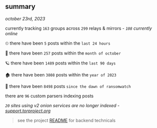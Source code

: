
## summary
_october 23rd, 2023_

currently tracking `163` groups across `299` relays & mirrors - _`108` currently online_

⏲ there have been `5` posts within the `last 24 hours`

🦈 there have been `257` posts within the `month of october`

🪐 there have been `1489` posts within the `last 90 days`

🏚 there have been `3808` posts within the `year of 2023`

🦕 there have been `8498` posts `since the dawn of ransomwatch`

there are `96` custom parsers indexing posts

_`20` sites using v2 onion services are no longer indexed - [support.torproject.org](https://support.torproject.org/onionservices/v2-deprecation/)_

> see the project [README](https://github.com/joshhighet/ransomwatch#ransomwatch--) for backend technicals
